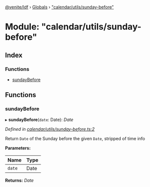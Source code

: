 [@venite/ldf](../README.md) › [Globals](../globals.md) › ["calendar/utils/sunday-before"](_calendar_utils_sunday_before_.md)

# Module: "calendar/utils/sunday-before"

## Index

### Functions

* [sundayBefore](_calendar_utils_sunday_before_.md#sundaybefore)

## Functions

###  sundayBefore

▸ **sundayBefore**(`date`: Date): *Date*

*Defined in [calendar/utils/sunday-before.ts:2](https://github.com/gbj/venite/blob/4a12bb3/ldf/src/calendar/utils/sunday-before.ts#L2)*

Return `Date` of the Sunday before the given `Date`, stripped of time info

**Parameters:**

Name | Type |
------ | ------ |
`date` | Date |

**Returns:** *Date*
